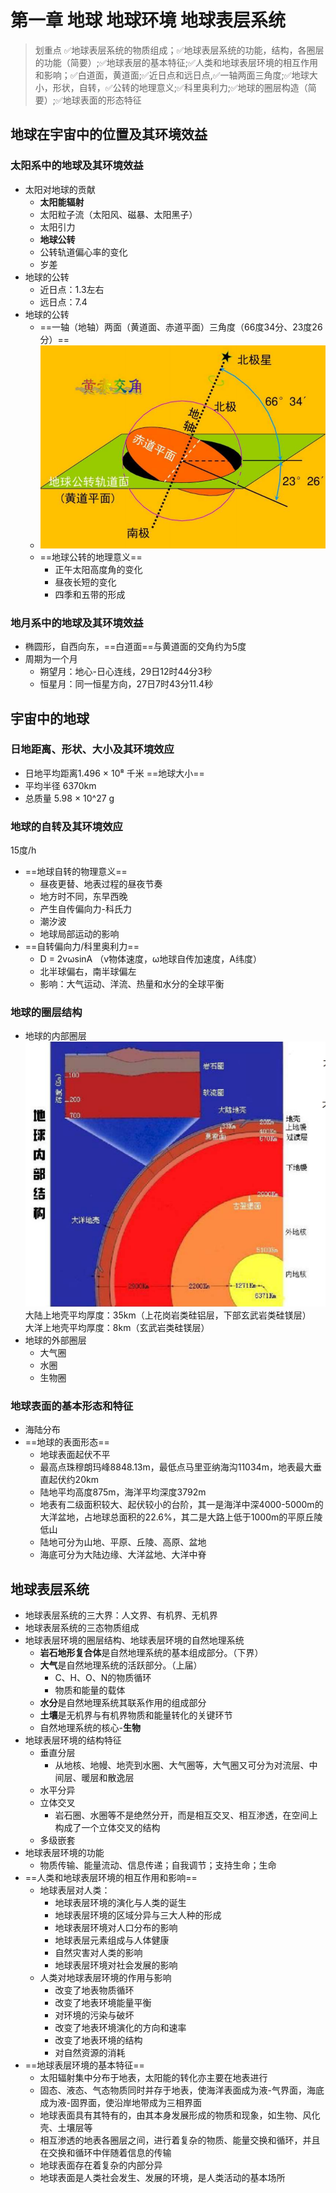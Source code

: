 # 第一章 地球 地球环境 地球表层系统
>划重点
>✅地球表层系统的物质组成；✅地球表层系统的功能，结构，各圈层的功能（简要）;✅地球表层的基本特征;✅人类和地球表层环境的相互作用和影响；✅白道面，黄道面;✅近日点和远日点,✅一轴两面三角度;✅地球大小，形状，自转，✅公转的地理意义;✅科里奥利力;✅地球的圈层构造（简要）;✅地球表面的形态特征
## 地球在宇宙中的位置及其环境效益
### 太阳系中的地球及其环境效益
* 太阳对地球的贡献
  * **太阳能辐射**
  * 太阳粒子流（太阳风、磁暴、太阳黑子）
  * 太阳引力
  * **地球公转**
  * 公转轨道偏心率的变化
  * 岁差
* 地球的公转
  * 近日点：1.3左右
  * 远日点：7.4
* 地球的公转
  * ==一轴（地轴）两面（黄道面、赤道平面）三角度（66度34分、23度26分）==
  * ![地球公转](figure/地球公转.png)
  * ==地球公转的地理意义==
    * 正午太阳高度角的变化
    * 昼夜长短的变化
    * 四季和五带的形成
### 地月系中的地球及其环境效益
* 椭圆形，自西向东，==白道面==与黄道面的交角约为5度
* 周期为一个月
  * 朔望月：地心-日心连线，29日12时44分3秒
  * 恒星月：同一恒星方向，27日7时43分11.4秒
## 宇宙中的地球
### 日地距离、形状、大小及其环境效应
* 日地平均距离1.496 × 10⁸ 千米
==地球大小==
* 平均半径 6370km
* 总质量 5.98 × 10^27 g
### 地球的自转及其环境效应
15度/h
* ==地球自转的物理意义==
  * 昼夜更替、地表过程的昼夜节奏
  * 地方时不同，东早西晚
  * 产生自传偏向力-科氏力
  * 潮汐波
  * 地球局部运动的影响
* ==自转偏向力/科里奥利力==
  * D = 2vωsinA （v物体速度，ω地球自传加速度，A纬度）
  * 北半球偏右，南半球偏左
  * 影响：大气运动、洋流、热量和水分的全球平衡
### 地球的圈层结构
* 地球的内部圈层
![地球内部结构](figure/地球内部结构.png)
大陆上地壳平均厚度：35km（上花岗岩类硅铝层，下部玄武岩类硅镁层）  
大洋上地壳平均厚度：8km（玄武岩类硅镁层）
* 地球的外部圈层
  * 大气圈
  * 水圈
  * 生物圈
### 地球表面的基本形态和特征
* 海陆分布
* ==地球的表面形态==
  * 地球表面起伏不平
  * 最高点珠穆朗玛峰8848.13m，最低点马里亚纳海沟11034m，地表最大垂直起伏约20km
  * 陆地平均高度875m，海洋平均深度3792m
  * 地表有二级面积较大、起伏较小的台阶，其一是海洋中深4000-5000m的大洋盆地，占地球总面积的22.6%，其二是大路上低于1000m的平原丘陵低山
  * 陆地可分为山地、平原、丘陵、高原、盆地
  * 海底可分为大陆边缘、大洋盆地、大洋中脊

## 地球表层系统
* 地球表层系统的三大界：人文界、有机界、无机界
* 地球表层系统的三态物质组成
* 地球表层环境的圈层结构、地球表层环境的自然地理系统
  * **岩石地形复合体**是自然地理系统的基本组成部分。（下界）
  * **大气**是自然地理系统的活跃部分。（上届）
    * C、H、O、N的物质循环
    * 物质和能量的载体
  * **水分**是自然地理系统其联系作用的组成部分
  * **土壤**是无机界与有机界物质和能量转化的关键环节
  * 自然地理系统的核心-**生物** 
* 地球表层环境的结构特征
  * 垂直分层
    * 从地核、地幔、地壳到水圈、大气圈等，大气圈又可分为对流层、中间层、暖层和散逸层
  * 水平分异
  * 立体交叉
    * 岩石圈、水圈等不是绝然分开，而是相互交叉、相互渗透，在空间上构成了一个立体交叉的结构
  * 多级嵌套
* 地球表层环境的功能
  * 物质传输、能量流动、信息传递；自我调节；支持生命；生命
* ==人类和地球表层环境的相互作用和影响==
  * 地球表层对人类：
    * 地球表层环境的演化与人类的诞生
    * 地球表层环境的区域分异与三大人种的形成
    * 地球表层环境对人口分布的影响
    * 地球表层元素组成与人体健康
    * 自然灾害对人类的影响
    * 地球表层环境对社会发展的影响
  * 人类对地球表层环境的作用与影响
    * 改变了地表物质循环
    * 改变了地表环境能量平衡
    * 对环境的污染与破坏
    * 改变了地表环境演化的方向和速率
    * 改变了地表环境的结构
    * 对自然资源的消耗
* ==地球表层环境的基本特征==
  * 太阳辐射集中分布于地表，太阳能的转化亦主要在地表进行
  * 固态、液态、气态物质同时并存于地表，使海洋表面成为液-气界面，海底成为液-固界面，使沿岸地带成为三相界面
  * 地球表面具有其特有的，由其本身发展形成的物质和现象，如生物、风化壳、土壤层等
  * 相互渗透的地表各圈层之间，进行着复杂的物质、能量交换和循环，并且在交换和循环中伴随着信息的传输
  * 地球表面存在着复杂的内部分异
  * 地球表面是人类社会发生、发展的环境，是人类活动的基本场所